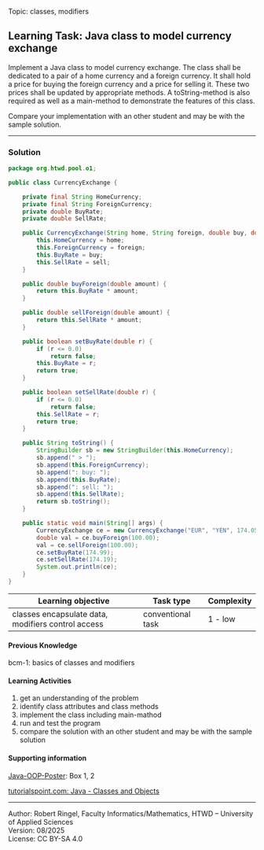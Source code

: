 Topic: classes, modifiers

## Learning Task: Java class to model currency exchange

Implement a Java class to model currency exchange. The class shall be dedicated to a pair of a home currency and a foreign currency. It shall hold a price for buying the foreign currency and a price for selling it. These two prices shall be updated by appropriate methods. A toString-method is also required as well as a main-method to demonstrate the features of this class.

Compare your implementation with an other student and may be with the sample solution.

---------------------------------------

### Solution

``` java
package org.htwd.pool.o1;

public class CurrencyExchange {

    private final String HomeCurrency;
    private final String ForeignCurrency;
    private double BuyRate;
    private double SellRate;

    public CurrencyExchange(String home, String foreign, double buy, double sell) {
        this.HomeCurrency = home;
        this.ForeignCurrency = foreign;
        this.BuyRate = buy;
        this.SellRate = sell;
    }

    public double buyForeign(double amount) {
        return this.BuyRate * amount;
    }

    public double sellForeign(double amount) {
        return this.SellRate * amount;
    }

    public boolean setBuyRate(double r) {
        if (r <= 0.0)
            return false;
        this.BuyRate = r;
        return true;
    }

    public boolean setSellRate(double r) {
        if (r <= 0.0)
            return false;
        this.SellRate = r;
        return true;
    }

    public String toString() {
        StringBuilder sb = new StringBuilder(this.HomeCurrency);
        sb.append(" > ");
        sb.append(this.ForeignCurrency);
        sb.append(": buy: ");
        sb.append(this.BuyRate);
        sb.append(": sell: ");
        sb.append(this.SellRate);
        return sb.toString();
    }

    public static void main(String[] args) {
        CurrencyExchange ce = new CurrencyExchange("EUR", "YEN", 174.05, 173.00);
        double val = ce.buyForeign(100.00);
        val = ce.sellForeign(100.00);
        ce.setBuyRate(174.99);
        ce.setSellRate(174.19);
        System.out.println(ce);
    }
}
```

| **Learning objective**                         | **Task type**     | **Complexity** |
| ---------------------------------------------- | ----------------- | -------------- |
| classes encapsulate data, modifiers control access | conventional task | 1 - low       |  

#### Previous Knowledge

bcm-1: basics of classes and modifiers  

#### Learning Activities

1) get an understanding of the problem
2) identify class attributes and class methods
3) implement the class including main-mathod
4) run and test the program
5) compare the solution with an other student and may be with the sample solution

#### Supporting information

[Java-OOP-Poster](../JavaPosterOOP_engl.pdf): Box 1, 2

[tutorialspoint.com: Java - Classes and Objects](https://www.tutorialspoint.com/java/java_object_classes.htm)  

---------------------------------------
Author: Robert Ringel, Faculty Informatics/Mathematics, HTWD – University of Applied Sciences  
Version: 08/2025            
License: CC BY-SA 4.0